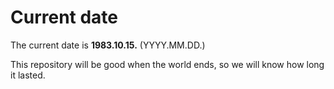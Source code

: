 # Current date

The current date is **1983.10.15.** (YYYY.MM.DD.)

This repository will be good when the world ends, so we will know how long it lasted.